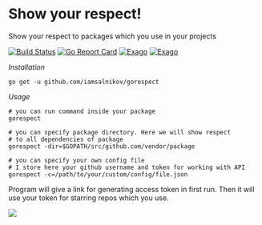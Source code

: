 # Show your respect!

Show your respect to packages which you use in your projects

[![Build Status](https://travis-ci.org/iamsalnikov/gorespect.svg?branch=master)](https://travis-ci.org/iamsalnikov/gorespect)
[![Go Report Card](https://goreportcard.com/badge/github.com/iamsalnikov/gorespect)](https://goreportcard.com/report/github.com/iamsalnikov/gorespect)
[![Exago](https://api.exago.io/badge/tests/github.com/iamsalnikov/gorespect)](https://www.exago.io/project/github.com/iamsalnikov/gorespect)
[![Exago](https://api.exago.io/badge/cov/github.com/iamsalnikov/gorespect)](https://www.exago.io/project/github.com/iamsalnikov/gorespect)

*Installation*

```
go get -u github.com/iamsalnikov/gorespect
```

*Usage*

```
# you can run command inside your package
gorespect

# you can specify package directory. Here we will show respect
# to all dependencies of package
gorespect -dir=$GOPATH/src/github.com/vendor/package

# you can specify your own config file
# I store here your github username and token for working with API
gorespect -c=/path/to/your/custom/config/file.json
```

Program will give a link for generating access token in first run.
Then it will use your token for starring repos which you use.

![](https://jokideo.com/wp-content/uploads/meme/2014/06/Reaction-Pic---My-respect.jpg)